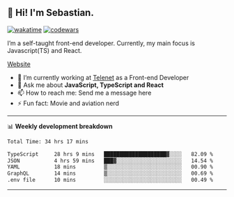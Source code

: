 ## 👋 Hi! I'm Sebastian.

[![wakatime](https://wakatime.com/badge/user/df0036c6-328a-4a39-be9b-e49417ed22a1.svg)](https://wakatime.com/@df0036c6-328a-4a39-be9b-e49417ed22a1)
[![codewars](https://www.codewars.com/users/sebavuye/badges/small)](https://www.codewars.com/users/sebavuye)

I’m a self-taught front-end developer. Currently, my main focus is Javascript(TS) and React.

[Website](https://sebastianvuye.be)

- 🔭 I’m currently working at [Telenet](https://telenet.be/) as a Front-end Developer
- 💬 Ask me about **JavaScript, TypeScript and React**
- 📫 How to reach me: Send me a message here
- ⚡ Fun fact: Movie and aviation nerd

-------

📊 **Weekly development breakdown**

<!--START_SECTION:waka-->

```txt
Total Time: 34 hrs 17 mins

TypeScript     28 hrs 9 mins   ████████████████████▓░░░░   82.09 %
JSON           4 hrs 59 mins   ███▓░░░░░░░░░░░░░░░░░░░░░   14.54 %
YAML           18 mins         ▒░░░░░░░░░░░░░░░░░░░░░░░░   00.90 %
GraphQL        14 mins         ▒░░░░░░░░░░░░░░░░░░░░░░░░   00.69 %
.env file      10 mins         ░░░░░░░░░░░░░░░░░░░░░░░░░   00.49 %
```

<!--END_SECTION:waka-->
-------
